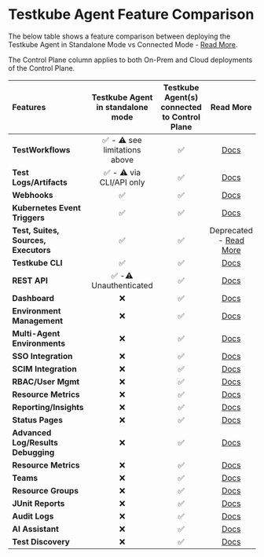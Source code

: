 # Testkube Agent Feature Comparison

The below table shows a feature comparison between deploying the Testkube Agent in Standalone Mode vs Connected Mode - [Read More](/articles/install/standalone-agent).

The Control Plane column applies to both On-Prem and Cloud deployments of the Control Plane.

| Features                             |       Testkube Agent <br/> in standalone mode        | Testkube Agent(s) <br/>connected to Control Plane |                                Read More                                |
| :----------------------------------- | :--------------------------------------------------: | :-----------------------------------------------: |:-----------------------------------------------------------------------:|
| **TestWorkflows**                    | :white_check_mark: - :warning: see limitations above |                :white_check_mark:                 |                    [Docs](/articles/test-workflows)                     |
| **Test Logs/Artifacts**              |   :white_check_mark: - :warning: via CLI/API only    |                :white_check_mark:                 |                  [Docs](/articles/logs-and-artifacts)                   |
| **Webhooks**                         |                  :white_check_mark:                  |                :white_check_mark:                 |                       [Docs](/articles/webhooks)                        |
| **Kubernetes Event Triggers**        |                  :white_check_mark:                  |                :white_check_mark:                 |                  [Docs](/articles/triggering-overview)                  |
| **Test, Suites, Sources, Executors** |                  :white_check_mark:                  |                :white_check_mark:                 |           Deprecated - [Read More](/articles/legacy-features)           |
| **Testkube CLI**                     |                  :white_check_mark:                  |                :white_check_mark:                 |                          [Docs](/articles/cli)                          |
| **REST API**                         |    :white_check_mark: -:warning: Unauthenticated     |                :white_check_mark:                 |                        [Docs](/openapi/overview)                        |
| **Dashboard**                        |                         :x:                          |                :white_check_mark:                 |              [Docs](/articles/testkube-dashboard-explore)               |
| **Environment Management**           |                         :x:                          |                :white_check_mark:                 |          [Docs](/testkube-pro/articles/environment-management)          |
| **Multi-Agent Environments**         |                         :x:                          |                :white_check_mark:                 |                    [Docs](/articles/agents-overview)                    |
| **SSO Integration**                  |                         :x:                          |                :white_check_mark:                 |               [Docs](/testkube-pro-on-prem/articles/auth)               |
| **SCIM Integration**                 |                         :x:                          |                :white_check_mark:                 |                         [Docs](/articles/scim)                          |
| **RBAC/User Mgmt**                   |                         :x:                          |                :white_check_mark:                 |         [Docs](/testkube-pro/articles/organization-management)          |
| **Resource Metrics**                 |                         :x:                          |                :white_check_mark:                 |                   [Docs](/articles/resource-metrics)                    |
| **Reporting/Insights**               |                         :x:                          |                :white_check_mark:                 |                     [Docs](/articles/test-insights)                     |
| **Status Pages**                     |                         :x:                          |                :white_check_mark:                 |               [Docs](/testkube-pro/articles/status-pages)               |
| **Advanced Log/Results Debugging**   |                         :x:                          |                :white_check_mark:                 |             [Docs](/testkube-pro/articles/log-highlighting)             |
| **Resource Metrics**                 |                         :x:                          |                :white_check_mark:                 |                   [Docs](/articles/resource-metrics)                    |
| **Teams**                            |                         :x:                          |                :white_check_mark:                 |                         [Docs](/articles/teams)                         |
| **Resource Groups**                  |                         :x:                          |                :white_check_mark:                 |                    [Docs](/articles/resource-groups)                    |
| **JUnit Reports**                    |                         :x:                          |                :white_check_mark:                 |                [Docs](/articles/test-workflows-reports)                 |
| **Audit Logs**                       |                         :x:                          |                :white_check_mark:                 |                [Docs](/testkube-pro/articles/audit-logs)                |
| **AI Assistant**                     |                         :x:                          |                :white_check_mark:                 |                 [Docs](/articles/ai-assistant-overview)                 |
| **Test Discovery**                   |                         :x:                          |                :white_check_mark:                 | [Docs](/articles/test-workflows-create-wizard#automatic-test-discovery) |
